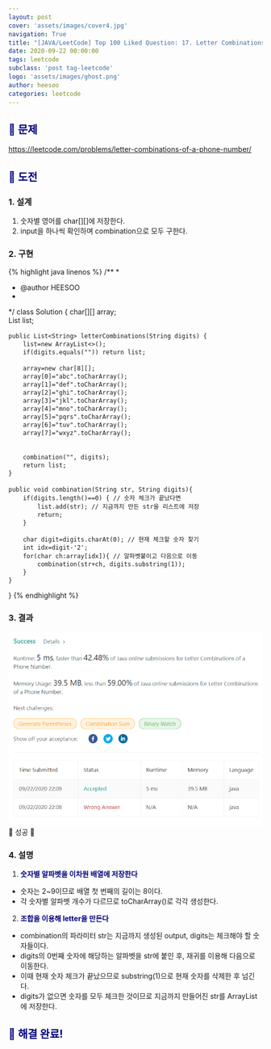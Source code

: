 ```yaml
---
layout: post
cover: 'assets/images/cover4.jpg'
navigation: True
title: "[JAVA/LeetCode] Top 100 Liked Question: 17. Letter Combinations of a Phone Number"
date: 2020-09-22 00:00:00
tags: leetcode
subclass: 'post tag-leetcode'
logo: 'assets/images/ghost.png'
author: heesoo
categories: leetcode
---
```

## <span style="color:navy">👀 문제</span>
<https://leetcode.com/problems/letter-combinations-of-a-phone-number/>

## <span style="color:navy">👊 도전</span>

### 1. 설계
1. 숫자별 영어를 char[][]에 저장한다.
2. input을 하나씩 확인하며 combination으로 모두 구한다.

### 2. 구현 
{% highlight java linenos %}
/**
 *
 * @author HEESOO
 *
 */
class Solution {
    char[][] array;    
    List<String> list;
    
    public List<String> letterCombinations(String digits) {
        list=new ArrayList<>();
        if(digits.equals("")) return list;
        
        array=new char[8][];
        array[0]="abc".toCharArray();
        array[1]="def".toCharArray();
        array[2]="ghi".toCharArray();
        array[3]="jkl".toCharArray();
        array[4]="mno".toCharArray();
        array[5]="pqrs".toCharArray();
        array[6]="tuv".toCharArray();
        array[7]="wxyz".toCharArray();
        
        
        combination("", digits);
        return list;
    }
    
    public void combination(String str, String digits){
        if(digits.length()==0) { // 숫자 체크가 끝났다면
            list.add(str); // 지금까지 만든 str을 리스트에 저장
            return;
        }
        
        char digit=digits.charAt(0); // 현재 체크할 숫자 찾기
        int idx=digit-'2'; 
        for(char ch:array[idx]){ // 알파벳붙이고 다음으로 이동
            combination(str+ch, digits.substring(1));
        }
    }
}
{% endhighlight %}

### 3. 결과
![실행결과](./assets/images/200922_4.PNG)
🤟 성공 🤟  

### 4. 설명
1. **<span style="color:navy">숫자별 알파벳을 이차원 배열에 저장한다</span>**
- 숫자는 2~9이므로 배열 첫 번째의 길이는 8이다.
- 각 숫자별 알파벳 개수가 다르므로 toCharArray()로 각각 생성한다. 
  
2. **<span style="color:navy">조합을 이용해 letter을 만든다</span>**
- combination의 파라미터 str는 지금까지 생성된 output, digits는 체크해야 할 숫자들이다.
- digits의 0번째 숫자에 해당하는 알파벳을 str에 붙인 후, 재귀를 이용해 다음으로 이동한다.
- 이때 현재 숫자 체크가 끝났으므로 substring(1)으로 현재 숫자를 삭제한 후 넘긴다.
- digits가 없으면 숫자를 모두 체크한 것이므로 지금까지 만들어진 str를 ArrayList에 저장한다.

## <span style="color:navy">👏 해결 완료!</span>

